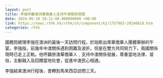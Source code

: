 ```yaml
---
layout: post
title: 李強呼籲澳洲華僑華人支持中澳關係發展
date: 2024-06-18 18:11:08.000000000 +08:00
link: https://news.rthk.hk/rthk/ch/component/k2/1757983-20240618.htm
categories: rthk
---
```


國務院總理李強在澳洲的最後一天訪問行程，於珀斯出席華僑華人團體舉辦的午宴。李強指，前幾年中澳關係遇到困難及波折，但是在雙方共同努力下，兩國關係現時已走上正軌。他呼籲旅澳華僑華人﹐支持中澳關係發展，尊重當地法律、習俗，主動融入及回饋當地社會，促進中澳民心相通。

李強結束澳洲行程後，會轉到馬來西亞訪問三天。
